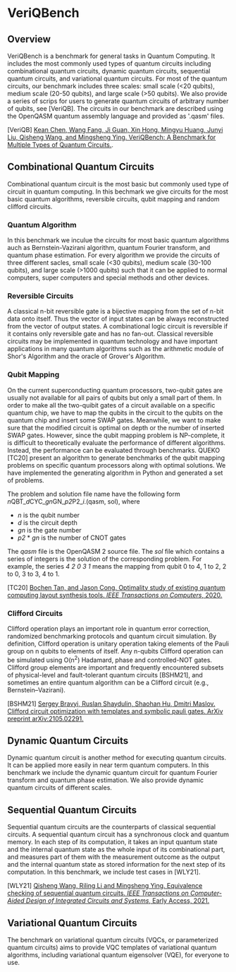 # VeriQBench 

## Overview

VeriQBench is a benchmark for general tasks in Quantum Computing. It includes the most commonly used types of quantum circuits including combinational quantum circuits, dynamic quantum circuits, sequential quantum circuits, and variational quantum circuits. For most of the quantum circuits, our benchmark includes three scales: small scale (<20 qubits), medium scale (20-50 qubits), and large scale (>50 qubits). We also provide a series of scrips for users to generate quantum circuits of arbitrary number of qubits, see [VeriQB]. The circuits in our benchmark are described using the OpenQASM quantum assembly language and provided as '.qasm' files. 

[VeriQB] [Kean Chen, Wang Fang, Ji Guan, Xin Hong, Mingyu Huang, Junyi Liu, Qisheng Wang, and Mingsheng Ying. VeriQBench: A Benchmark for Multiple Types of Quantum Circuits.](https://arxiv.org/abs/2206.10880).

## Combinational Quantum Circuits

Combinational quantum circuit is the most basic but commonly used type of circuit in quantum computing. In this bechmark we give circuits for the most basic quantum algorithms, reversible circuits, qubit mapping and random clifford circuits.


### Quantum Algorithm
In this benchmark we inculue the circuits for most basic quantum algorithms auch as Bernstein-Vazirani algorithm, quantum Fourier transform, and quantum phase estimation. For every algorithm we provide the circuits of three different sacles, small scale (<30 qubits), medium scale (30-100 qubits), and large scale (>1000 qubits) such that it can be applied to normal computers, super computers and special methods and other devices.


### Reversible Circuits
A classical n-bit reversible gate is a bijective mapping from the set of n-bit data onto itself. Thus the vector of input states can be always reconstructed from the vector of output states. A combinational logic circuit is reversible if it contains only reversible gate and has no fan-out. Classical reversible circuits may be implemented in quantum technology and have important applications in many quantum algorithms such as the arithmetic module of Shor's Algorithm and the oracle of Grover's Algorithm.

### Qubit Mapping
On the current superconducting quantum processors, two-qubit gates are usually not available for all pairs of qubits but only a small part of them. In order to make all the two-quibit gates of a circuit available on a specific quantum chip, we have to map the qubits in the circuit to the qubits on the quantum chip and insert some SWAP gates. Meanwhile, we want to make sure that the modified circuit is optimal on depth or the number of inserted SWAP gates. However, since the qubit mapping problem is NP-complete, it is difficult to theoretically evaluate the performance of different algorithms. Instead, the performance can be evaluated through benchmarks. QUEKO [TC20] present an algorithm to generate benchmarks of the qubit mapping problems on specific quantum processors along with optimal solutions. We have implemented the generating algorithm in Python and generated a set of problems.

The problem and solution file name have the following form *n*QBT_*d*CYC_*gn*GN_*p2*P2_*i*.(qasm, sol), where
- *n* is the qubit number
- *d* is the circuit depth
- *gn* is the gate number
- *p2* * *gn* is the number of CNOT gates

The *qasm* file is the OpenQASM 2 source file. The *sol* file which contains a series of integers is the solution of the corresponding problem. For example, the series *4 2 0 3 1* means the mapping from qubit 0 to 4, 1 to 2, 2 to 0, 3 to 3, 4 to 1.

[TC20] [Bochen Tan, and Jason Cong. Optimality study of existing quantum computing layout synthesis tools. *IEEE Transactions on Computers*, 2020.](https://arxiv.org/abs/2002.09783)


### Clifford Circuits
Clifford operation plays an important role in quantum error correction, randomized benchmarking protocols and quantum circuit simulation. By definition, Clifford operation is unitary operation taking elements of the Pauli group on n qubits to elements of itself. Any n-qubits Clifford operation can be simulated using O(n<sup>2</sup>) Hadamard, phase and controlled-NOT gates. Clifford group elements are important and frequently encountered subsets of physical-level and fault-tolerant quantum circuits [BSHM21], and sometimes an entire quantum algorithm can be a Clifford circuit (e.g., Bernstein–Vazirani).

[BSHM21] [Sergey Bravyi, Ruslan Shaydulin, Shaohan Hu, Dmitri Maslov. Clifford circuit optimization with templates and symbolic pauli gates. ArXiv preprint arXiv:2105.02291.](https://arxiv.org/abs/2105.02291)

## Dynamic Quantum Circuits
Dynamic quantum circuit is another method for executing quantum circuits. It can be applied more easily in near term quantum computers. In this benchmark we include the dynamic quantum circuit for quantum Fourier transform and quantum phase estimation. We also provide dynamic quantum circuits of different scales.


## Sequential Quantum Circuits
Sequential quantum circuits are the counterparts of classical sequential circuits. 
A sequential quantum circuit has a synchronous clock and quantum memory. 
In each step of its computation, it takes an input quantum state and the internal quantum state as the whole input of its combinational part, and measures part of them with the measurement outcome as the output and the internal quantum state as stored information for the next step of its computation. 
In this benchmark, we include test cases in [WLY21].

[WLY21] [Qisheng Wang, Riling Li and Mingsheng Ying. Equivalence checking of sequential quantum circuits. *IEEE Transactions on Computer-Aided Design of Integrated Circuits and Systems*, Early Access, 2021.](https://arxiv.org/abs/1811.07722)

## Variational Quantum Circuits

The benchmark on variational quantum circuits (VQCs, or parameterized quantum circuits) aims to provide VQC templates of variational quantum algorithms, including variational quantum eigensolver (VQE), for everyone to use.
